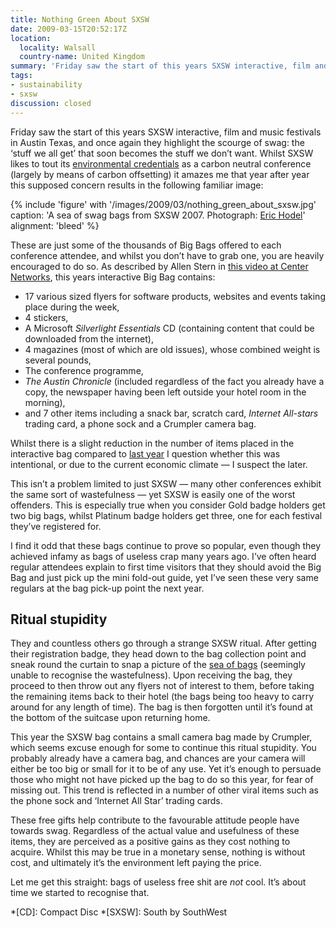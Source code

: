 ```yaml
---
title: Nothing Green About SXSW
date: 2009-03-15T20:52:17Z
location:
  locality: Walsall
  country-name: United Kingdom
summary: 'Friday saw the start of this years SXSW interactive, film and music festivals in Austin Texas, and once again they highlight the scourge of swag: the ‘stuff we all get’ that soon becomes the stuff we don’t want.'
tags:
- sustainability
- sxsw
discussion: closed
---
```

Friday saw the start of this years SXSW interactive, film and music festivals in Austin Texas, and once again they highlight the scourge of swag: the ‘stuff we all get’ that soon becomes the stuff we don’t want. Whilst SXSW likes to tout its [environmental credentials][1] as a carbon neutral conference (largely by means of carbon offsetting) it amazes me that year after year this supposed concern results in the following familiar image:

{% include 'figure' with '/images/2009/03/nothing_green_about_sxsw.jpg'
  caption: 'A sea of swag bags from SXSW 2007. Photograph: [Eric Hodel](https://www.flickr.com/photos/drbrain/421910167/)'
  alignment: 'bleed'
%}

These are just some of the thousands of Big Bags offered to each conference attendee, and whilst you don’t have to grab one, you are heavily encouraged to do so. As described by Allen Stern in [this video at Center Networks][2], this years interactive Big Bag contains:

* 17 various sized flyers for software products, websites and events taking place during the week,
* 4 stickers,
* A Microsoft <cite>Silverlight Essentials</cite> CD (containing content that could be downloaded from the internet),
* 4 magazines (most of which are old issues), whose combined weight is several pounds,
* The conference programme,
* <cite>The Austin Chronicle</cite> (included regardless of the fact you already have a copy, the newspaper having been left outside your hotel room in the morning),
* and 7 other items including a snack bar, scratch card, <cite>Internet All-stars</cite> trading card, a phone sock and a Crumpler camera bag.

Whilst there is a slight reduction in the number of items placed in the interactive bag compared to [last year][3] I question whether this was intentional, or due to the current economic climate — I suspect the later.

This isn’t a problem limited to just SXSW — many other conferences exhibit the same sort of wastefulness — yet SXSW is easily one of the worst offenders. This is especially true when you consider Gold badge holders get two big bags, whilst Platinum badge holders get three, one for each festival they’ve registered for.

I find it odd that these bags continue to prove so popular, even though they achieved infamy as bags of useless crap many years ago. I’ve often heard regular attendees explain to first time visitors that they should avoid the Big Bag and just pick up the mini fold-out guide, yet I’ve seen these very same regulars at the bag pick-up point the next year.

## Ritual stupidity

They and countless others go through a strange SXSW ritual. After getting their registration badge, they head down to the bag collection point and sneak round the curtain to snap a picture of the [sea of bags][4] (seemingly unable to recognise the wastefulness). Upon receiving the bag, they proceed to then throw out any flyers not of interest to them, before taking the remaining items back to their hotel (the bags being too heavy to carry around for any length of time). The bag is then forgotten until it’s found at the bottom of the suitcase upon returning home.

This year the SXSW bag contains a small camera bag made by Crumpler, which seems excuse enough for some to continue this ritual stupidity. You probably already have a camera bag, and chances are your camera will either be too big or small for it to be of any use. Yet it’s enough to persuade those who might not have picked up the bag to do so this year, for fear of missing out. This trend is reflected in a number of other viral items such as the phone sock and ‘Internet All Star’ trading cards.

These free gifts help contribute to the favourable attitude people have towards swag. Regardless of the actual value and usefulness of these items, they are perceived as a positive gains as they cost nothing to acquire. Whilst this may be true in a monetary sense, nothing is without cost, and ultimately it’s the environment left paying the price.

Let me get this straight: bags of useless free shit are *not* cool. It’s about time we started to recognise that.

[1]: http://sxsw.com/sustainability
[2]: http://www.centernetworks.com/sxsw-2009-schwag-bag
[3]: http://www.centernetworks.com/sxsw-2008-bag
[4]: https://www.flickr.com/search/?q=sxsw+bags&m=tags&s=int&ct=3&mt=photos

*[CD]: Compact Disc
*[SXSW]: South by SouthWest
